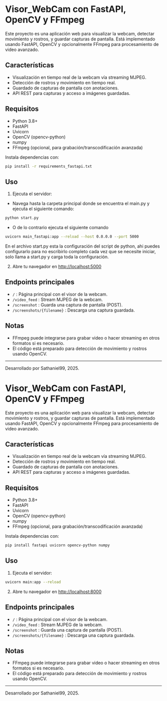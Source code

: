 # Visor_WebCam con FastAPI, OpenCV y FFmpeg

Este proyecto es una aplicación web para visualizar la webcam, detectar movimiento y rostros, y guardar capturas de pantalla. Está implementado usando FastAPI, OpenCV y opcionalmente FFmpeg para procesamiento de video avanzado.

## Características
- Visualización en tiempo real de la webcam vía streaming MJPEG.
- Detección de rostros y movimiento en tiempo real.
- Guardado de capturas de pantalla con anotaciones.
- API REST para capturas y acceso a imágenes guardadas.

## Requisitos
- Python 3.8+
- FastAPI
- Uvicorn
- OpenCV (opencv-python)
- numpy
- FFmpeg (opcional, para grabación/transcodificación avanzada)

Instala dependencias con:

```bash
pip install -r requirements_fastapi.txt
```

## Uso

1. Ejecuta el servidor:
- Navega hasta la carpeta principal donde se encuentra el main.py y ejecuta el siguiente comando:
```bash
python start.py
```
- O de lo contrario ejecuta el siguiente comando
```bash
uvicorn main_fastapi:app --reload --host 0.0.0.0 --port 5000
```
En el archivo start.py esta la configuración del script de python, ahi puedes configurarlo para no escribirlo completo cada vez que se necesite iniciar, solo llama a start.py y carga toda la configuración.


2. Abre tu navegador en [http://localhost:5000](http://localhost:5000)

## Endpoints principales
- `/` : Página principal con el visor de la webcam.
- `/video_feed` : Stream MJPEG de la webcam.
- `/screenshot` : Guarda una captura de pantalla (POST).
- `/screenshots/{filename}` : Descarga una captura guardada.

## Notas
- FFmpeg puede integrarse para grabar video o hacer streaming en otros formatos si es necesario.
- El código está preparado para detección de movimiento y rostros usando OpenCV.

---

Desarrollado por Sathaniel99, 2025.
# Visor_WebCam con FastAPI, OpenCV y FFmpeg

Este proyecto es una aplicación web para visualizar la webcam, detectar movimiento y rostros, y guardar capturas de pantalla. Está implementado usando FastAPI, OpenCV y opcionalmente FFmpeg para procesamiento de video avanzado.

## Características
- Visualización en tiempo real de la webcam vía streaming MJPEG.
- Detección de rostros y movimiento en tiempo real.
- Guardado de capturas de pantalla con anotaciones.
- API REST para capturas y acceso a imágenes guardadas.

## Requisitos
- Python 3.8+
- FastAPI
- Uvicorn
- OpenCV (opencv-python)
- numpy
- FFmpeg (opcional, para grabación/transcodificación avanzada)

Instala dependencias con:

```bash
pip install fastapi uvicorn opencv-python numpy
```

## Uso

1. Ejecuta el servidor:

```bash
uvicorn main:app --reload
```

2. Abre tu navegador en [http://localhost:8000](http://localhost:8000)

## Endpoints principales
- `/` : Página principal con el visor de la webcam.
- `/video_feed` : Stream MJPEG de la webcam.
- `/screenshot` : Guarda una captura de pantalla (POST).
- `/screenshots/{filename}` : Descarga una captura guardada.

## Notas
- FFmpeg puede integrarse para grabar video o hacer streaming en otros formatos si es necesario.
- El código está preparado para detección de movimiento y rostros usando OpenCV.

---

Desarrollado por Sathaniel99, 2025.
